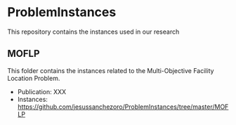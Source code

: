 # ProblemInstances
This repository contains the instances used in our research

## MOFLP
This folder contains the instances related to the Multi-Objective Facility Location Problem.
- Publication: XXX
- Instances: https://github.com/jesussanchezoro/ProblemInstances/tree/master/MOFLP
